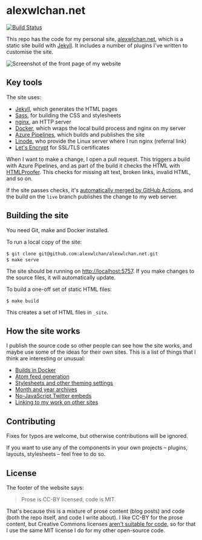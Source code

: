 # alexwlchan.net

[![Build Status](https://dev.azure.com/alexwlchan/alexwlchan/_apis/build/status/alexwlchan.alexwlchan.net?branchName=live)](https://dev.azure.com/alexwlchan/alexwlchan/_build?definitionId=1&_a=summary)

This repo has the code for my personal site, [alexwlchan.net][root], which is a static site build with [Jekyll][jekyll].
It includes a number of plugins I've written to customise the site.

<img src="screenshot_2021-08-30_2x.png" srcset="screenshot_2021-08-30_1x.png 1x, screenshot_2021-08-30_2x.png 2x" alt="Screenshot of the front page of my website">

[root]: https://alexwlchan.net
[jekyll]: https://jekyllrb.com/
[azure]: https://dev.azure.com/alexwlchan/alexwlchan/_build
[linode]: https://www.linode.com/?r=ba2e6ce21e0c63952a7c74967ea0b96617bd44a3
[nginx]: https://nginx.org/



## Key tools

The site uses:

*   [Jekyll][jekyll], which generates the HTML pages
*   [Sass][sass], for building the CSS and stylesheets
*   [nginx][nginx], an HTTP server
*   [Docker][docker], which wraps the local build process and nginx on my server
*   [Azure Pipelines][azure], which builds and publishes the site
*   [Linode][linode], who provide the Linux server where I run nginx (referral link)
*   [Let's Encrypt][letsencrypt] for SSL/TLS certificates

When I want to make a change, I open a pull request.
This triggers a build with Azure Pipelines, and as part of the build it checks the HTML with [HTMLProofer].
This checks for missing alt text, broken links, invalid HTML, and so on.

If the site passes checks, it's [automatically merged by GitHub Actions][automerge], and the build on the `live` branch publishes the change to my web server.

[jekyll]: https://jekyllrb.com/
[sass]: https://sass-lang.com/
[nginx]: https://nginx.org/
[docker]: https://www.docker.com/
[azure]: https://azure.microsoft.com/en-us/services/devops/pipelines/
[linode]: https://www.linode.com/?r=ba2e6ce21e0c63952a7c74967ea0b96617bd44a3
[letsencrypt]: https://letsencrypt.org
[HTMLProofer]: https://github.com/gjtorikian/html-proofer
[automerge]: https://github.com/alexwlchan/auto_merge_my_pull_requests



## Building the site

You need Git, make and Docker installed.

To run a local copy of the site:

```console
$ git clone git@github.com:alexwlchan/alexwlchan.net.git
$ make serve
```

The site should be running on <http://localhost:5757>.
If you make changes to the source files, it will automatically update.

To build a one-off set of static HTML files:

```console
$ make build
```

This creates a set of HTML files in `_site`.



## How the site works

I publish the source code so other people can see how the site works, and maybe use some of the ideas for their own sites.
This is a list of things that I think are interesting or unusual:

*   [Builds in Docker](docs/builds-in-docker.md)
*   [Atom feed generation](docs/atom-feed-generation.md)
*   [Stylesheets and other theming settings](docs/stylesheets.md)
*   [Month and year archives](docs/month-and-year-archives.md)
*   [No-JavaScript Twitter embeds](docs/twitter-embeds.md)
*   [Linking to my work on other sites](docs/linking-to-other-work.md)



## Contributing

Fixes for typos are welcome, but otherwise contributions will be ignored.

If you want to use any of the components in your own projects – plugins, layouts, stylesheets – feel free to do so.



## License

The footer of the website says:

> Prose is CC-BY licensed, code is MIT.

That's because this is a mixture of prose content (blog posts) and code (both the repo itself, and code I write about).
I like CC-BY for the prose content, but Creative Commons licenses [aren't suitable for code][cc_code], so for that I use the same MIT license I do for my other open-source code.

[cc_code]: https://wiki.creativecommons.org/index.php/Frequently_Asked_Questions#Can_I_apply_a_Creative_Commons_license_to_software.3F
